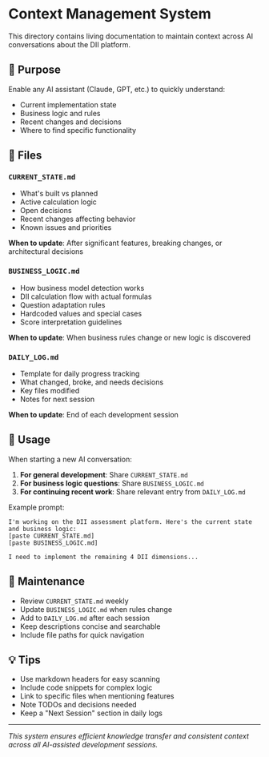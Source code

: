# Context Management System

This directory contains living documentation to maintain context across AI conversations about the DII platform.

## 🎯 Purpose

Enable any AI assistant (Claude, GPT, etc.) to quickly understand:
- Current implementation state
- Business logic and rules
- Recent changes and decisions
- Where to find specific functionality

## 📁 Files

### `CURRENT_STATE.md`
- What's built vs planned
- Active calculation logic
- Open decisions
- Recent changes affecting behavior
- Known issues and priorities

**When to update**: After significant features, breaking changes, or architectural decisions

### `BUSINESS_LOGIC.md`
- How business model detection works
- DII calculation flow with actual formulas
- Question adaptation rules
- Hardcoded values and special cases
- Score interpretation guidelines

**When to update**: When business rules change or new logic is discovered

### `DAILY_LOG.md`
- Template for daily progress tracking
- What changed, broke, and needs decisions
- Key files modified
- Notes for next session

**When to update**: End of each development session

## 🚀 Usage

When starting a new AI conversation:

1. **For general development**: Share `CURRENT_STATE.md`
2. **For business logic questions**: Share `BUSINESS_LOGIC.md`
3. **For continuing recent work**: Share relevant entry from `DAILY_LOG.md`

Example prompt:
```
I'm working on the DII assessment platform. Here's the current state and business logic:
[paste CURRENT_STATE.md]
[paste BUSINESS_LOGIC.md]

I need to implement the remaining 4 DII dimensions...
```

## 🔄 Maintenance

- Review `CURRENT_STATE.md` weekly
- Update `BUSINESS_LOGIC.md` when rules change
- Add to `DAILY_LOG.md` after each session
- Keep descriptions concise and searchable
- Include file paths for quick navigation

## 💡 Tips

- Use markdown headers for easy scanning
- Include code snippets for complex logic
- Link to specific files when mentioning features
- Note TODOs and decisions needed
- Keep a "Next Session" section in daily logs

---

*This system ensures efficient knowledge transfer and consistent context across all AI-assisted development sessions.*